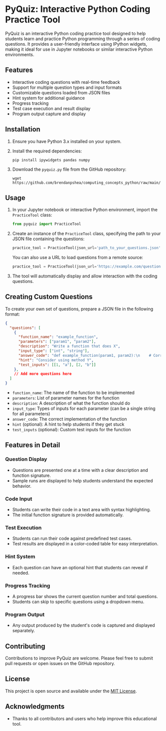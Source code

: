 # PyQuiz: Interactive Python Coding Practice Tool

PyQuiz is an interactive Python coding practice tool designed to help students learn and practice Python programming through a series of coding questions. It provides a user-friendly interface using IPython widgets, making it ideal for use in Jupyter notebooks or similar interactive Python environments.

## Features

- Interactive coding questions with real-time feedback
- Support for multiple question types and input formats
- Customizable questions loaded from JSON files
- Hint system for additional guidance
- Progress tracking
- Test case execution and result display
- Program output capture and display

## Installation

1. Ensure you have Python 3.x installed on your system.
2. Install the required dependencies:

   ```
   pip install ipywidgets pandas numpy
   ```

3. Download the `pyquiz.py` file from the GitHub repository:

   ```
   wget https://github.com/brendanpshea/computing_concepts_python/raw/main/python_code_quiz/pyquiz.py
   ```

## Usage

1. In your Jupyter notebook or interactive Python environment, import the `PracticeTool` class:

   ```python
   from pyquiz import PracticeTool
   ```

2. Create an instance of the `PracticeTool` class, specifying the path to your JSON file containing the questions:

   ```python
   practice_tool = PracticeTool(json_url='path_to_your_questions.json')
   ```

   You can also use a URL to load questions from a remote source:

   ```python
   practice_tool = PracticeTool(json_url='https://example.com/questions.json')
   ```

3. The tool will automatically display and allow interaction with the coding questions.

## Creating Custom Questions

To create your own set of questions, prepare a JSON file in the following format:

```json
{
  "questions": [
    {
      "function_name": "example_function",
      "parameters": ["param1", "param2"],
      "description": "Write a function that does X",
      "input_type": ["int", "string"],
      "answer_code": "def example_function(param1, param2):\n    # Correct implementation here\n    return result",
      "hint": "Consider using method Y",
      "test_inputs": [[1, "a"], [2, "b"]]
    },
    // Add more questions here
  ]
}
```

- `function_name`: The name of the function to be implemented
- `parameters`: List of parameter names for the function
- `description`: A description of what the function should do
- `input_type`: Types of inputs for each parameter (can be a single string for all parameters)
- `answer_code`: The correct implementation of the function
- `hint` (optional): A hint to help students if they get stuck
- `test_inputs` (optional): Custom test inputs for the function

## Features in Detail

### Question Display
- Questions are presented one at a time with a clear description and function signature.
- Sample runs are displayed to help students understand the expected behavior.

### Code Input
- Students can write their code in a text area with syntax highlighting.
- The initial function signature is provided automatically.

### Test Execution
- Students can run their code against predefined test cases.
- Test results are displayed in a color-coded table for easy interpretation.

### Hint System
- Each question can have an optional hint that students can reveal if needed.

### Progress Tracking
- A progress bar shows the current question number and total questions.
- Students can skip to specific questions using a dropdown menu.

### Program Output
- Any output produced by the student's code is captured and displayed separately.

## Contributing

Contributions to improve PyQuiz are welcome. Please feel free to submit pull requests or open issues on the GitHub repository.

## License

This project is open source and available under the [MIT License](https://opensource.org/licenses/MIT).

## Acknowledgments

- Thanks to all contributors and users who help improve this educational tool.
